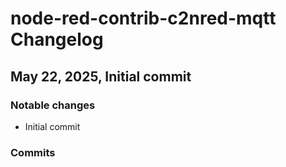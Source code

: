 # node-red-contrib-c2nred-mqtt Changelog

## May 22, 2025, Initial commit

### Notable changes
- Initial commit
 
### Commits

